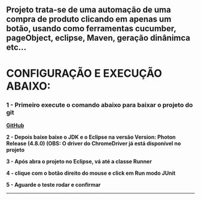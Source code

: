 
<h2>Projeto trata-se de uma automação de uma compra de produto clicando em apenas um botão,
usando como ferramentas cucumber, pageObject, eclipse, Maven, geração dinânimca etc...</h2>

<h1>CONFIGURAÇÃO E EXECUÇÃO ABAIXO:</H1>


<h3><b>1 - Primeiro execute o comando abaixo para baixar o projeto do git<b></h3>
  <a href = "https://github.com/DiegoSUD/Automa-oCompra.git">GitHub</a>

<b>2 - Depois baixe baixe o JDK e o Eclipse na versão Version: Photon Release (4.8.0)<b>
    (OBS: O driver do ChromeDriver já está disponível no projeto

3 - Após abra o projeto no Eclipse, vá até a classe Runner

4 -  clique com o botão direito do mouse e click em Run modo JUnit

5 - Aguarde o teste rodar e confirmar

-------------------------------------------------------------------------------------------




